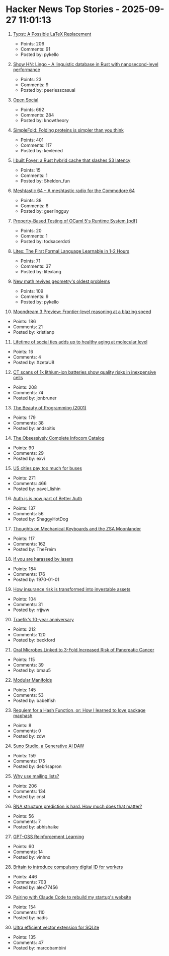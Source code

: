 # Hacker News Top Stories - 2025-09-27 11:01:13

1. [Typst: A Possible LaTeX Replacement](https://lwn.net/Articles/1037577/)
   - Points: 206
   - Comments: 91
   - Posted by: pykello

2. [Show HN: Lingo – A linguistic database in Rust with nanosecond-level performance](undefined)
   - Points: 23
   - Comments: 9
   - Posted by: peerlesscasual

3. [Open Social](https://overreacted.io/open-social/)
   - Points: 692
   - Comments: 284
   - Posted by: knowtheory

4. [SimpleFold: Folding proteins is simpler than you think](https://github.com/apple/ml-simplefold)
   - Points: 401
   - Comments: 117
   - Posted by: kevlened

5. [I built Foyer: a Rust hybrid cache that slashes S3 latency](https://medium.com/@yingjunwu/the-case-for-hybrid-cache-for-object-stores-4b1f02ec6c9a)
   - Points: 15
   - Comments: 1
   - Posted by: Sheldon_fun

6. [Meshtastic 64 – A meshtastic radio for the Commodore 64](http://64jim64.blogspot.com/2025/09/meshtastic-64-meshtastic-radio-for.html)
   - Points: 38
   - Comments: 6
   - Posted by: geerlingguy

7. [Property-Based Testing of OCaml 5's Runtime System [pdf]](https://janmidtgaard.dk/papers/Midtgaard%3AOLIVIERFEST25.pdf)
   - Points: 20
   - Comments: 1
   - Posted by: todsacerdoti

8. [Litex: The First Formal Language Learnable in 1-2 Hours](https://github.com/litexlang/golitex)
   - Points: 71
   - Comments: 37
   - Posted by: litexlang

9. [New math revives geometry's oldest problems](https://www.quantamagazine.org/new-math-revives-geometrys-oldest-problems-20250926/)
   - Points: 109
   - Comments: 9
   - Posted by: pykello

10. [Moondream 3 Preview: Frontier-level reasoning at a blazing speed](https://moondream.ai/blog/moondream-3-preview)
   - Points: 186
   - Comments: 21
   - Posted by: kristianp

11. [Lifetime of social ties adds up to healthy aging at molecular level](https://news.cornell.edu/stories/2025/09/lifetime-social-ties-adds-healthy-aging)
   - Points: 16
   - Comments: 4
   - Posted by: XzetaU8

12. [CT scans of 1k lithium-ion batteries show quality risks in inexpensive cells](https://www.lumafield.com/article/finding-hidden-risks-in-the-battery-supply-chain)
   - Points: 208
   - Comments: 74
   - Posted by: jonbruner

13. [The Beauty of Programming (2001)](https://www.brynmawr.edu/inside/academic-information/departments-programs/computer-science/beauty-programming)
   - Points: 179
   - Comments: 38
   - Posted by: andsoitis

14. [The Obsessively Complete Infocom Catalog](https://eblong.com/infocom/)
   - Points: 90
   - Comments: 29
   - Posted by: exvi

15. [US cities pay too much for buses](https://www.bloomberg.com/news/articles/2025-09-26/us-cities-are-paying-too-much-for-new-transit-buses)
   - Points: 271
   - Comments: 466
   - Posted by: pavel_lishin

16. [Auth.js is now part of Better Auth](https://www.better-auth.com/blog/authjs-joins-better-auth)
   - Points: 137
   - Comments: 56
   - Posted by: ShaggyHotDog

17. [Thoughts on Mechanical Keyboards and the ZSA Moonlander](https://www.masteringemacs.org/article/thoughts-on-mechanical-keyboards-zsa-moonlander)
   - Points: 117
   - Comments: 162
   - Posted by: TheFreim

18. [If you are harassed by lasers](https://www.laserpointersafety.com/harassment.html)
   - Points: 184
   - Comments: 176
   - Posted by: 1970-01-01

19. [How insurance risk is transformed into investable assets](https://riskvest.io/riskvest-insights/transforming-insurance-risk)
   - Points: 104
   - Comments: 31
   - Posted by: rrjjww

20. [Traefik's 10-year anniversary](https://traefik.io/blog/celebrating-10-years-of-traefik)
   - Points: 212
   - Comments: 120
   - Posted by: beckford

21. [Oral Microbes Linked to 3-Fold Increased Risk of Pancreatic Cancer](https://nyulangone.org/news/oral-microbes-linked-increased-risk-pancreatic-cancer)
   - Points: 115
   - Comments: 39
   - Posted by: bmau5

22. [Modular Manifolds](https://thinkingmachines.ai/blog/modular-manifolds/)
   - Points: 145
   - Comments: 53
   - Posted by: babelfish

23. [Requiem for a Hash Function, or: How I learned to love package maphash](https://matttproud.com/blog/posts/go-maphash.html)
   - Points: 8
   - Comments: 0
   - Posted by: zdw

24. [Suno Studio, a Generative AI DAW](https://suno.com/studio-welcome)
   - Points: 159
   - Comments: 175
   - Posted by: debrisapron

25. [Why use mailing lists?](https://mailarchive.ietf.org/arch/msg/ietf/q6A_anL1u-Y9iXe-vboiOYamsl0/)
   - Points: 206
   - Comments: 134
   - Posted by: cnst

26. [RNA structure prediction is hard. How much does that matter?](https://www.owlposting.com/p/rna-structure-prediction-is-hard)
   - Points: 56
   - Comments: 7
   - Posted by: abhishaike

27. [GPT-OSS Reinforcement Learning](https://docs.unsloth.ai/new/gpt-oss-reinforcement-learning)
   - Points: 60
   - Comments: 14
   - Posted by: vinhnx

28. [Britain to introduce compulsory digital ID for workers](https://www.reuters.com/world/uk/britain-introduce-mandatory-digital-id-cards-2025-09-26/)
   - Points: 446
   - Comments: 703
   - Posted by: alex77456

29. [Pairing with Claude Code to rebuild my startup's website](https://blog.nseldeib.com/p/pairing-with-claude-code-to-rebuild)
   - Points: 154
   - Comments: 110
   - Posted by: nadis

30. [Ultra efficient vector extension for SQLite](https://marcobambini.substack.com/p/the-state-of-vector-search-in-sqlite)
   - Points: 135
   - Comments: 47
   - Posted by: marcobambini

